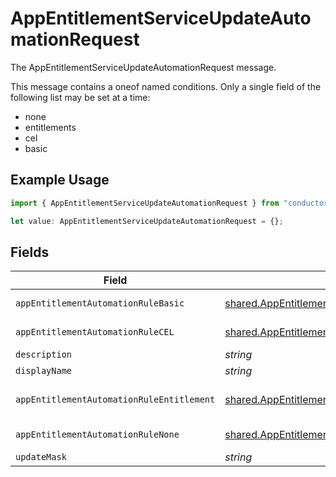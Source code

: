 # AppEntitlementServiceUpdateAutomationRequest

The AppEntitlementServiceUpdateAutomationRequest message.

This message contains a oneof named conditions. Only a single field of the following list may be set at a time:
  - none
  - entitlements
  - cel
  - basic


## Example Usage

```typescript
import { AppEntitlementServiceUpdateAutomationRequest } from "conductorone-sdk-typescript/sdk/models/shared";

let value: AppEntitlementServiceUpdateAutomationRequest = {};
```

## Fields

| Field                                                                                                                   | Type                                                                                                                    | Required                                                                                                                | Description                                                                                                             |
| ----------------------------------------------------------------------------------------------------------------------- | ----------------------------------------------------------------------------------------------------------------------- | ----------------------------------------------------------------------------------------------------------------------- | ----------------------------------------------------------------------------------------------------------------------- |
| `appEntitlementAutomationRuleBasic`                                                                                     | [shared.AppEntitlementAutomationRuleBasic](../../../sdk/models/shared/appentitlementautomationrulebasic.md)             | :heavy_minus_sign:                                                                                                      | The AppEntitlementAutomationRuleBasic message.                                                                          |
| `appEntitlementAutomationRuleCEL`                                                                                       | [shared.AppEntitlementAutomationRuleCEL](../../../sdk/models/shared/appentitlementautomationrulecel.md)                 | :heavy_minus_sign:                                                                                                      | The AppEntitlementAutomationRuleCEL message.                                                                            |
| `description`                                                                                                           | *string*                                                                                                                | :heavy_minus_sign:                                                                                                      | The description of the app entitlement.                                                                                 |
| `displayName`                                                                                                           | *string*                                                                                                                | :heavy_minus_sign:                                                                                                      | The display name of the app entitlement.                                                                                |
| `appEntitlementAutomationRuleEntitlement`                                                                               | [shared.AppEntitlementAutomationRuleEntitlement](../../../sdk/models/shared/appentitlementautomationruleentitlement.md) | :heavy_minus_sign:                                                                                                      | The AppEntitlementAutomationRuleEntitlement message.                                                                    |
| `appEntitlementAutomationRuleNone`                                                                                      | [shared.AppEntitlementAutomationRuleNone](../../../sdk/models/shared/appentitlementautomationrulenone.md)               | :heavy_minus_sign:                                                                                                      | The AppEntitlementAutomationRuleNone message.                                                                           |
| `updateMask`                                                                                                            | *string*                                                                                                                | :heavy_minus_sign:                                                                                                      | N/A                                                                                                                     |
